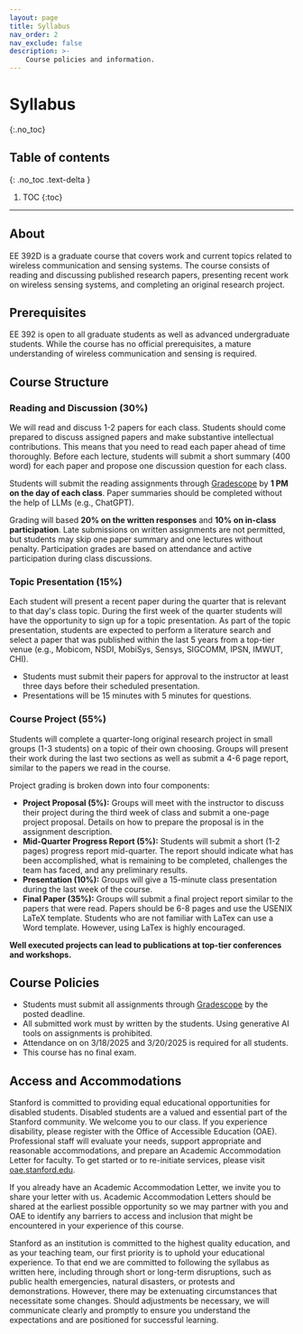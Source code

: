 ```yaml
---
layout: page
title: Syllabus
nav_order: 2
nav_exclude: false
description: >-
    Course policies and information.
---
```


# Syllabus
{:.no_toc}

## Table of contents
{: .no_toc .text-delta }

1. TOC
{:toc}

---

## About

EE 392D is a graduate course that covers work and current topics related to wireless communication and sensing systems. The course consists of reading and discussing published research papers, presenting recent work on wireless sensing systems, and completing an original research project. 

## Prerequisites
EE 392 is open to all graduate students as well as advanced undergraduate students. While the course has no official prerequisites, a mature understanding of wireless communication and sensing is required.

## Course Structure

### Reading and Discussion (30%)
We will read and discuss 1-2 papers for each class. Students should come prepared to discuss assigned papers and make substantive intellectual contributions. This means that you need to read each paper ahead of time thoroughly. Before each lecture, students will submit a short summary (400 word) for each paper and propose one discussion question for each class. 

Students will submit the reading assignments through [Gradescope](https://www.gradescope.com/courses/901342) by **1 PM on the day of each class**. Paper summaries should be completed without the help of LLMs (e.g., ChatGPT).

Grading will based **20% on the written responses** and **10% on in-class participation**. Late submissions on written assignments are not permitted, but students may skip one paper summary and one lectures without penalty. Participation grades are based on attendance and active participation during class discussions. 

### Topic Presentation (15%)
Each student will present a recent paper during the quarter that is relevant to that day's class topic. During the first week of the quarter students will have the opportunity to sign up for a topic presentation. As part of the topic presentation, students are expected to perform a literature search and select a paper that was published within the last 5 years from a top-tier venue (e.g., Mobicom, NSDI, MobiSys, Sensys, SIGCOMM, IPSN, IMWUT, CHI). 

* Students must submit their papers for approval to the instructor at least three days before their scheduled presentation. 
* Presentations will be 15 minutes with 5 minutes for questions. 

### Course Project (55%)
Students will complete a quarter-long original research project in small groups (1-3 students) on a topic of their own choosing. Groups will present their work during the last two sections as well as submit a 4-6 page report, similar to the papers we read in the course. 

Project grading is broken down into four components:

* **Project Proposal (5%):** Groups will meet with the instructor to discuss their project during the third week of class and submit a one-page project proposal. Details on how to prepare the proposal is in the assignment description.
* **Mid-Quarter Progress Report (5%):** Students will submit a short (1-2 pages) progress report mid-quarter. The report should indicate what has been accomplished, what is remaining to be completed, challenges the team has faced, and any preliminary results. 
* **Presentation (10%):** Groups will give a 15-minute class presentation during the last week of the course.  
* **Final Paper (35%):** Groups will submit a final project report similar to the papers that were read. Papers should be 6-8 pages and use the USENIX LaTeX template. Students who are not familiar with LaTex can use a Word template. However, using LaTex is highly encouraged. 

**Well executed projects can lead to publications at top-tier conferences and workshops.**

## Course Policies 

* Students must submit all assignments through [Gradescope](https://www.gradescope.com/courses/901342) by the posted deadline. 
* All submitted work must by written by the students. Using generative AI tools on assignments is prohibited. 
* Attendance on on 3/18/2025 and 3/20/2025 is required for all students. 
* This course has no final exam. 

## Access and Accommodations
Stanford is committed to providing equal educational opportunities for disabled students. Disabled students are a valued and essential part of the Stanford community. We welcome you to our class. If you experience disability, please register with the Office of Accessible Education (OAE). Professional staff will evaluate your needs, support appropriate and reasonable accommodations, and prepare an Academic Accommodation Letter for faculty. To get started or to re-initiate services, please visit [oae.stanford.edu](oae.stanford.edu).

If you already have an Academic Accommodation Letter, we invite you to share your letter with us. Academic Accommodation Letters should be shared at the earliest possible opportunity so we may partner with you and OAE to identify any barriers to access and inclusion that might be encountered in your experience of this course.

Stanford as an institution is committed to the highest quality education, and as your teaching team, our first priority is to uphold your educational experience. To that end we are committed to following the syllabus as written here, including through short or long-term disruptions, such as public health emergencies, natural disasters, or protests and demonstrations. However, there may be extenuating circumstances that necessitate some changes. Should adjustments be necessary, we will communicate clearly and promptly to ensure you understand the expectations and are positioned for successful learning.